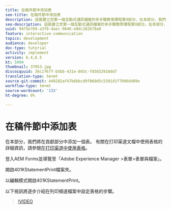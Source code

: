 ```yaml
---
title: 在稿件節中添加表
seo-title: 在稿件節中添加表
description: 這是建立您第一個互動式通訊檔案的多步驟教學課程第9部分。在本部分，我們將新增表格至貢獻區段。
seo-description: 這是建立您第一個互動式通訊檔案的多步驟教學課程第9部分。在本部分，我們將新增表格至貢獻區段。
uuid: 9475e769-a3f8-4aec-9b46-e0dc182b78a0
feature: interactive-communication
topics: development
audience: developer
doc-type: tutorial
activity: implement
version: 6.4,6.5
kt: 5994
thumbnail: 37953.jpg
discoiquuid: 36c1f67f-b5bb-431e-893c-fd5032918dd7
translation-type: tm+mt
source-git-commit: 449202af47b6bbcd9f860d5c5391d1f7096d489e
workflow-type: tm+mt
source-wordcount: '133'
ht-degree: 0%

---
```



# 在稿件節中添加表

在本部分，我們將在貢獻部分中添加一個表。
有關在打印渠道文檔中使用表格的詳細資訊，請參閱[在打印渠道中使用表格](/help/forms/interactive-communications/table-in-print-channel-documents-video-use.md)。

登入AEM Forms並導覽至「Adobe Experience Manager >表單>表單與檔案」。

開啟401KStatementPrint檔案夾。

以編輯模式開啟401KStatementPrint。

以下視訊將逐步介紹在列印頻道檔案中設定表格的步驟。

>[!VIDEO](https://video.tv.adobe.com/v/22387t1?quality=9&learn=on)


